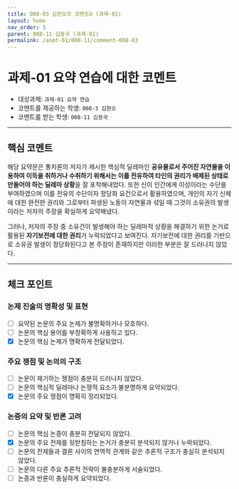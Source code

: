 ```yaml
---
title: 008-03 김현오의 코멘트b (과제-01) 
layout: home
nav_order: 3
parent: 008-11 김용국 (과제-01)
permalink: /asmt-01/008-11/comment-008-03
---
```


# 과제-01 요약 연습에 대한 코멘트

- 대상과제: `과제-01 요약 연습`
- 코멘트를 제공하는 학생: `008-3 김현오` 
- 코멘트를 받는 학생: `008-11 김용국` 

---

## 핵심 코멘트

해당 요약문은 통치론의 저자가 제시한 핵심적 딜레마인 **공유물로서 주어진 자연물을 이용하여 이득을 취하거나 수취하기 위해서는 이를 전유하여 타인의 권리가 배제된 상태로 만들어야 하는 딜레마 상황**을 잘 포착해내었다. 또한 신이 인간에게 이성이라는 수단을 부여하였으며 이를 전유의 수단이자 정당화 요건으로서 활용하였으며, 개인의 자기 신체에 대한 완전한 권리와 그로부터 파생된 노동이 자연물과 섞일 때 그것이 소유권의 발생이라는 저자의 주장을 확실하게 요약해냈다.

그러나, 저자의 주장 중 소유건이 발생해야 하는 딜레마적 상황을 해결하기 위한 논거로 활용된 **자기보전에 대한 권리**가 누락되었다고 보여진다. 자기보전에 대한 권리를 기반으로 소유권 발생이 정당화된다고 본 주장이 존재하지만 이러한 부분은 잘 드러나지 않았다.

---

## 체크 포인트

### 논제 진술의 명확성 및 표현  
- [ ] 요약된 논문의 주요 논제가 불명확하거나 모호하다.  
- [ ] 논문의 핵심 용어를 부정확하게 사용하고 있다.  
- [x] 논문의 핵심 논제가 명확하게 전달되었다.  

### 주요 쟁점 및 논의의 구조  
- [ ] 논문이 제기하는 쟁점이 충분히 드러나지 않았다.  
- [ ] 논문의 핵심적 딜레마나 논쟁적 요소가 불분명하게 요약되었다.  
- [x] 논문의 주요 쟁점이 명확히 정리되었다.  

### 논증의 요약 및 반론 고려  
- [ ] 논문의 핵심 논증이 충분히 전달되지 않았다.  
- [x] 논문의 주요 전제를 뒷받침하는 논거가 충분히 분석되지 않거나 누락되었다.  
- [ ] 논문의 전제들과 결론 사이의 연역적 관계와 같은 추론적 구조가 충실히 분석되지 않았다.  
- [ ] 논문의 다른 주요 추론적 전략이 불충분하게 서술되었다.
- [ ] 논증과 반론이 충실하게 요약되었다. 